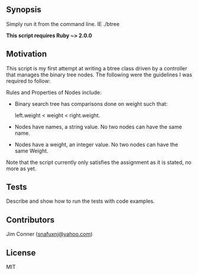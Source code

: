 ## Synopsis

Simply run it from the command line. IE ./btree

**This script requires Ruby ~> 2.0.0**

## Motivation

This script is my first attempt at writing a btree class driven by a controller that manages the binary tree nodes. The following were the guidelines I was required to follow:

Rules and Properties of Nodes include:  

- Binary search tree has comparisons done on weight such that:

  left.weight < weight < right.weight.

- Nodes have names, a string value. No two nodes can have the same name.
- Nodes have a weight, an integer value. No two nodes can have the same Weight.

Note that the script currently only satisfies the assignment as it is stated, no more as yet.

## Tests

Describe and show how to run the tests with code examples.

## Contributors

Jim Conner (snafuxnj@yahoo.com)

## License

MIT
